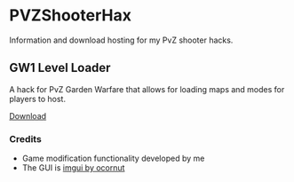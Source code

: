 # PVZShooterHax
Information and download hosting for my PvZ shooter hacks.

## GW1 Level Loader
A hack for PvZ Garden Warfare that allows for loading maps and modes for players to host.

[Download](https://github.com/NatalieWhatever/PVZShooterHax/raw/main/GW1LevelLoader.dll)

### Credits
* Game modification functionality developed by me
* The GUI is [imgui by ocornut](https://github.com/ocornut/imgui)
